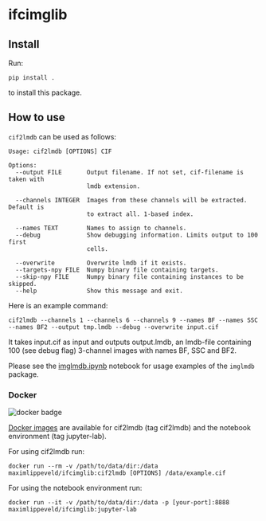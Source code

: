 # ifcimglib



## Install

Run:

`pip install .`

to install this package.

## How to use

`cif2lmdb` can be used as follows:

```
Usage: cif2lmdb [OPTIONS] CIF

Options:
  --output FILE       Output filename. If not set, cif-filename is taken with
                      lmdb extension.

  --channels INTEGER  Images from these channels will be extracted. Default is
                      to extract all. 1-based index.

  --names TEXT        Names to assign to channels.
  --debug             Show debugging information. Limits output to 100 first
                      cells.

  --overwrite         Overwrite lmdb if it exists.
  --targets-npy FILE  Numpy binary file containing targets.
  --skip-npy FILE     Numpy binary file containing instances to be skipped.
  --help              Show this message and exit.
```

Here is an example command:
```
cif2lmdb --channels 1 --channels 6 --channels 9 --names BF --names SSC --names BF2 --output tmp.lmdb --debug --overwrite input.cif
```
It takes input.cif as input and outputs output.lmdb, an lmdb-file containing 100 (see debug flag) 3-channel images with names BF, SSC and BF2.

Please see the [imglmdb.ipynb](imglmdb.ipynb) notebook for usage examples of the `imglmdb` package.

### Docker

![docker badge](https://img.shields.io/docker/pulls/maximlippeveld/ifcimglib?style=flat-square)

[Docker images](https://hub.docker.com/r/maximlippeveld/ifcimglib) are available for cif2lmdb (tag cif2lmdb) and the notebook environment (tag jupyter-lab).

For using cif2lmdb run:
```
docker run --rm -v /path/to/data/dir:/data maximlippeveld/ifcimglib:cif2lmdb [OPTIONS] /data/example.cif
```
For using the notebook environment run:
```
docker run --it -v /path/to/data/dir:/data -p [your-port]:8888 maximlippeveld/ifcimglib:jupyter-lab
```
